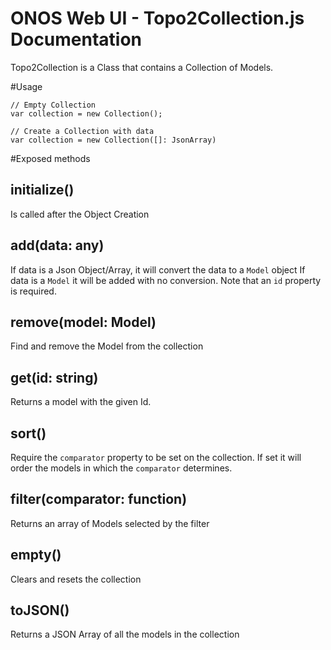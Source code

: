 ONOS Web UI - Topo2Collection.js Documentation
====================================

Topo2Collection is a Class that contains a Collection of Models.

#Usage
```Javacsript
// Empty Collection
var collection = new Collection();

// Create a Collection with data
var collection = new Collection([]: JsonArray)
```

#Exposed methods
## initialize()
Is called after the Object Creation

## add(data: any)
If data is a Json Object/Array, it will convert the data to a `Model` object
If data is a `Model` it will be added with no conversion.
Note that an `id` property is required.

## remove(model: Model)
Find and remove the Model from the collection

## get(id: string)
Returns a model with the given Id.

## sort()
Require the `comparator` property to be set on the collection.
If set it will order the models in which the `comparator` determines.

## filter(comparator: function)
Returns an array of Models selected by the filter

## empty()
Clears and resets the collection

## toJSON()
Returns a JSON Array of all the models in the collection
